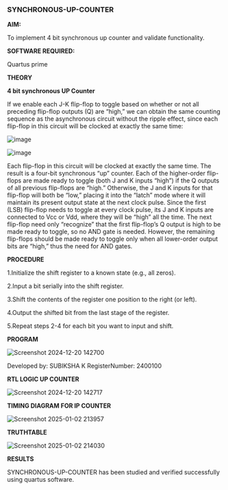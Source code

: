 ### SYNCHRONOUS-UP-COUNTER

**AIM:**

To implement 4 bit synchronous up counter and validate functionality.

**SOFTWARE REQUIRED:**

Quartus prime

**THEORY**

**4 bit synchronous UP Counter**

If we enable each J-K flip-flop to toggle based on whether or not all preceding flip-flop outputs (Q) are “high,” we can obtain the same counting sequence as the asynchronous circuit without the ripple effect, since each flip-flop in this circuit will be clocked at exactly the same time:

![image](https://github.com/naavaneetha/SYNCHRONOUS-UP-COUNTER/assets/154305477/d5db3fa0-e413-404c-b80e-b2f39d82e7e8)


![image](https://github.com/naavaneetha/SYNCHRONOUS-UP-COUNTER/assets/154305477/52cb61eb-d04b-442d-810c-31185a68410b)

Each flip-flop in this circuit will be clocked at exactly the same time.
The result is a four-bit synchronous “up” counter. Each of the higher-order flip-flops are made ready to toggle (both J and K inputs “high”) if the Q outputs of all previous flip-flops are “high.”
Otherwise, the J and K inputs for that flip-flop will both be “low,” placing it into the “latch” mode where it will maintain its present output state at the next clock pulse.
Since the first (LSB) flip-flop needs to toggle at every clock pulse, its J and K inputs are connected to Vcc or Vdd, where they will be “high” all the time.
The next flip-flop need only “recognize” that the first flip-flop’s Q output is high to be made ready to toggle, so no AND gate is needed.
However, the remaining flip-flops should be made ready to toggle only when all lower-order output bits are “high,” thus the need for AND gates.


**PROCEDURE**

1.Initialize the shift register to a known state (e.g., all zeros).

2.Input a bit serially into the shift register.

3.Shift the contents of the register one position to the right (or left).

4.Output the shifted bit from the last stage of the register.

5.Repeat steps 2-4 for each bit you want to input and shift.

**PROGRAM**


![Screenshot 2024-12-20 142700](https://github.com/user-attachments/assets/c7228071-6f8c-47d2-97a8-6ecffea695fe)


Developed by: SUBIKSHA K RegisterNumber: 2400100

**RTL LOGIC UP COUNTER**


![Screenshot 2024-12-20 142717](https://github.com/user-attachments/assets/c418069b-06fa-4515-b51f-720614bb41d5)


**TIMING DIAGRAM FOR IP COUNTER**


![Screenshot 2025-01-02 213957](https://github.com/user-attachments/assets/117f867a-3001-4c88-b201-e4921714185f)





**TRUTHTABLE**

![Screenshot 2025-01-02 214030](https://github.com/user-attachments/assets/7bd819dd-80b3-4fbc-9709-f035c576daff)



**RESULTS**

 SYNCHRONOUS-UP-COUNTER has been studied and verified successfully using quartus software.
